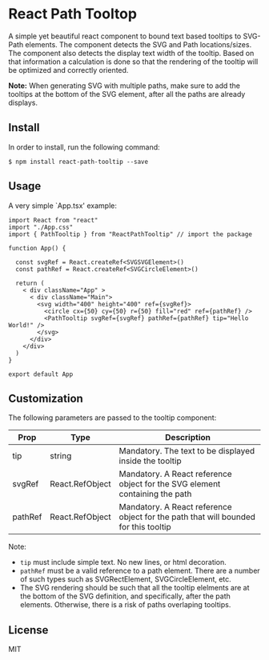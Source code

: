 # React Path Tooltop
A simple yet beautiful react component to bound text based tooltips to SVG-Path elements.
The component detects the SVG and Path locations/sizes. The component also detects the display text width of the tooltip. Based on that information a calculation is done so that the rendering of the tooltip will be optimized and correctly oriented.  

**Note:** When generating SVG with multiple paths, make sure to add the tooltips at the bottom of the SVG element, after all the paths are already displays. 

## Install 

In order to install, run the following command:
~~~
$ npm install react-path-tooltip --save
~~~


## Usage 
A very simple `App.tsx' example: 

~~~
import React from "react"
import "./App.css"
import { PathTooltip } from "ReactPathTooltip" // import the package

function App() {

  const svgRef = React.createRef<SVGSVGElement>()
  const pathRef = React.createRef<SVGCircleElement>()

  return (
    < div className="App" >
      < div className="Main">
        <svg width="400" height="400" ref={svgRef}>
          <circle cx={50} cy={50} r={50} fill="red" ref={pathRef} />
          <PathTooltip svgRef={svgRef} pathRef={pathRef} tip="Hello World!" />
        </svg>
      </div>
    </div>
  )
}

export default App
~~~

## Customization
The following parameters are passed to the tooltip component:

| Prop             | Type   | Description |
| ---------------- | ------ | ----------- |
| tip              | string                      | Mandatory. The text to be displayed inside the tooltip |
| svgRef           | React.RefObject<SVGElement> | Mandatory. A React reference object for the SVG element containing the path |
| pathRef          | React.RefObject<SVGSVGElement> | Mandatory. A React reference object for the path that will bounded for this tooltip |

Note: 
* `tip` must include simple text. No new lines, or html decoration. 
* `pathRef` must be a valid reference to a path element. There are a number of such types such as SVGRectElement, SVGCircleElement, etc. 
* The SVG rendering should be such that all the tooltip elelments are at the bottom of the SVG definition, and specifically, after the path elements. Otherwise, there is a risk of paths overlaping tooltips. 


## License
MIT

